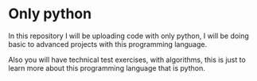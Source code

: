 # Only python

In this repository I will be uploading code with only python, I will be doing basic to advanced projects with this programming language.

Also you will have technical test exercises, with algorithms, this is just to learn more about this programming language that is python.
